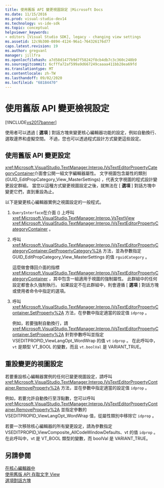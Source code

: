 ```yaml
---
title: 使用舊版 API 變更視圖設定 |Microsoft Docs
ms.date: 11/15/2016
ms.prod: visual-studio-dev14
ms.technology: vs-ide-sdk
ms.topic: conceptual
helpviewer_keywords:
- editors [Visual Studio SDK], legacy - changing view settings
ms.assetid: 12c9b300-0894-4124-96a1-764326176d77
caps.latest.revision: 19
ms.author: gregvanl
manager: jillfra
ms.openlocfilehash: a7d58d1477b9d7f58242f8cb4db7c3c360c248b9
ms.sourcegitcommit: 6cfffa72af599a9d667249caaaa411bb28ea69fd
ms.translationtype: MT
ms.contentlocale: zh-TW
ms.lasthandoff: 09/02/2020
ms.locfileid: "68184470"
---
```

# <a name="changing-view-settings-by-using-the-legacy-api"></a>使用舊版 API 變更檢視設定
[!INCLUDE[vs2017banner](../includes/vs2017banner.md)]

使用者可以透過 [ **選項** ] 對話方塊來變更核心編輯器功能的設定，例如自動換行、選取邊界和虛擬空間。 不過，您也可以透過程式設計方式變更這些設定。  
  
## <a name="changing-settings-by-using-the-legacy-api"></a>使用舊版 API 變更設定  
 <xref:Microsoft.VisualStudio.TextManager.Interop.IVsTextEditorPropertyCategoryContainer>介面會公開一組文字編輯器屬性。 文字視圖包含屬性的類別 (GUID_EditPropCategory_View_MasterSettings) ，代表文字視圖的程式設計變更設定群組。 當您以這種方式變更視圖設定之後，就無法在 [ **選項** ] 對話方塊中變更它們，直到重設為止。  
  
 以下是變更核心編輯器實例之視圖設定的一般程式。  
  
1. `QueryInterface`在介面 () 上呼叫 <xref:Microsoft.VisualStudio.TextManager.Interop.VsTextView> <xref:Microsoft.VisualStudio.TextManager.Interop.IVsTextEditorPropertyCategoryContainer> 。  
  
2. 呼叫 <xref:Microsoft.VisualStudio.TextManager.Interop.IVsTextEditorPropertyCategoryContainer.GetPropertyCategory%2A> 方法，並為參數指定 GUID_EditPropCategory_View_MasterSettings 的值 `rguidCategory` 。  
  
     這麼做會傳回介面的指標 <xref:Microsoft.VisualStudio.TextManager.Interop.IVsTextEditorPropertyCategoryContainer> ，其中包含一組適用于視圖的強制屬性。 此群組中的任何設定都會永久強制執行。 如果設定不在此群組中，則會遵循 [ **選項** ] 對話方塊或使用者命令中指定的選項。  
  
3. 呼叫 <xref:Microsoft.VisualStudio.TextManager.Interop.IVsTextEditorPropertyContainer.SetProperty%2A> 方法，在參數中指定適當的設定值 `idprop` 。  
  
     例如，若要強制自動換行，請 <xref:Microsoft.VisualStudio.TextManager.Interop.IVsTextEditorPropertyContainer.SetProperty%2A> 針對參數呼叫並指定 VSEDITPROPID_ViewLangOpt_WordWrap 的值 `vt` `idprop` 。 在此呼叫中， `vt` 是類型 VT_BOOL 的變數，而且 `vt.boolVal` 是 VARIANT_TRUE。  
  
## <a name="resetting-changed-view-settings"></a>重設變更的視圖設定  
 若要重設核心編輯器實例的任何已變更視圖設定，請呼叫 <xref:Microsoft.VisualStudio.TextManager.Interop.IVsTextEditorPropertyContainer.RemoveProperty%2A> 方法，並在參數中指定適當的設定值 `idprop` 。  
  
 例如，若要允許自動換行至浮點數，您可以呼叫 <xref:Microsoft.VisualStudio.TextManager.Interop.IVsTextEditorPropertyContainer.RemoveProperty%2A> 並指定參數的 VSEDITPROPID_ViewLangOpt_WordWrap 值，從屬性類別中移除它 `idprop` 。  
  
 若要一次移除核心編輯器的所有變更設定，請為參數指定 VSEDITPROPID_ViewComposite_AllCodeWindowDefaults、vt 的值 `idprop` 。 在此呼叫中，vt 是 VT_BOOL 類型的變數，而 boolVal 是 VARIANT_TRUE。  
  
## <a name="see-also"></a>另請參閱  
 [在核心編輯器中](../extensibility/inside-the-core-editor.md)   
 [使用舊版 API 存取文字 View](../extensibility/accessing-thetext-view-by-using-the-legacy-api.md)   
 [選項對話方塊](../ide/reference/options-dialog-box-visual-studio.md)
